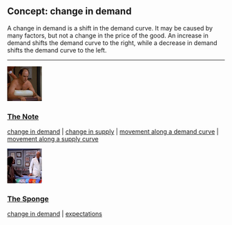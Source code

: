 ## Concept: change in demand

A change in demand is a shift in the demand curve. It may be caused by many factors, but not a change in the price of the good. An increase in demand shifts the demand curve to the right, while a decrease in demand shifts the demand curve to the left.

<hr>
<div class="clip-listing">
<img src="media/icons/note.jpg" alt="The Note icon">

### [The Note](../../clip/18/)

[change in demand](/concept/change-in-demand/) | [change in supply](/concept/change-in-supply/) | [movement along a demand curve](/concept/movement-along-a-demand-curve/) | [movement along a supply curve](/concept/movement-along-a-supply-curve/)
</div>

<div class="clip-listing">
<img src="media/icons/sponge_clip2.jpg" alt="The Sponge icon">

### [The Sponge](../../clip/69/)

[change in demand](/concept/change-in-demand/) | [expectations](/concept/expectations/)
</div>


